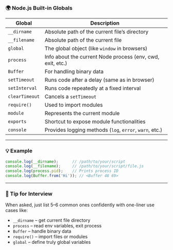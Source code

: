 ### 🌍 Node.js Built-in Globals

| Global         | Description                                                |
| -------------- | ---------------------------------------------------------- |
| `__dirname`    | Absolute path of the current file’s directory              |
| `__filename`   | Absolute path of the current file                          |
| `global`       | The global object (like `window` in browsers)              |
| `process`      | Info about the current Node process (env, cwd, exit, etc.) |
| `Buffer`       | For handling binary data                                   |
| `setTimeout`   | Runs code after a delay (same as in browser)               |
| `setInterval`  | Runs code repeatedly at a fixed interval                   |
| `clearTimeout` | Cancels a `setTimeout`                                     |
| `require()`    | Used to import modules                                     |
| `module`       | Represents the current module                              |
| `exports`      | Shortcut to expose module functionalities                  |
| `console`      | Provides logging methods (`log`, `error`, `warn`, etc.)    |

---

### 💡 Example

```js
console.log(__dirname);      // /path/to/your/script
console.log(__filename);     // /path/to/your/script/file.js
console.log(process.pid);    // Prints process ID
console.log(Buffer.from('Hi')); // <Buffer 48 69>
```

---

### 🎯 Tip for Interview

When asked, just list 5–6 common ones confidently with one-liner use cases like:

* `__dirname` – get current file directory
* `process` – read env variables, exit process
* `Buffer` – handle binary data
* `require()` – import files or modules
* `global` – define truly global variables

